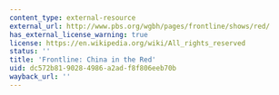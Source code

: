 ```yaml
---
content_type: external-resource
external_url: http://www.pbs.org/wgbh/pages/frontline/shows/red/
has_external_license_warning: true
license: https://en.wikipedia.org/wiki/All_rights_reserved
status: ''
title: 'Frontline: China in the Red'
uid: dc572b81-9028-4986-a2ad-f8f806eeb70b
wayback_url: ''
---
```

